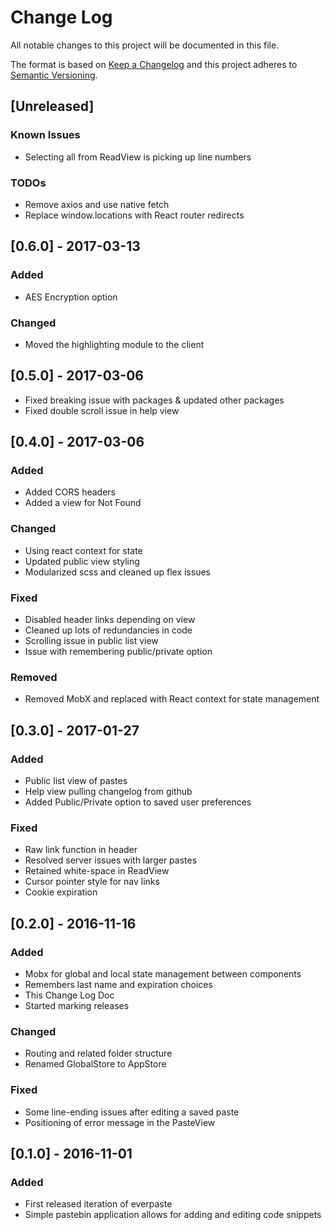 # Change Log
All notable changes to this project will be documented in this file.

The format is based on [Keep a Changelog](http://keepachangelog.com/) 
and this project adheres to [Semantic Versioning](http://semver.org/).

## [Unreleased]

### Known Issues
- Selecting all from ReadView is picking up line numbers

### TODOs
- Remove axios and use native fetch
- Replace window.locations with React router redirects

## [0.6.0] - 2017-03-13
### Added
- AES Encryption option

### Changed
- Moved the highlighting module to the client

## [0.5.0] - 2017-03-06
- Fixed breaking issue with packages & updated other packages
- Fixed double scroll issue in help view

## [0.4.0] - 2017-03-06
### Added
- Added CORS headers
- Added a view for Not Found

### Changed
- Using react context for state
- Updated public view styling
- Modularized scss and cleaned up flex issues

### Fixed
- Disabled header links depending on view
- Cleaned up lots of redundancies in code
- Scrolling issue in public list view
- Issue with remembering public/private option

### Removed
- Removed MobX and replaced with React context for state management

## [0.3.0] - 2017-01-27
### Added
- Public list view of pastes
- Help view pulling changelog from github
- Added Public/Private option to saved user preferences

### Fixed
- Raw link function in header
- Resolved server issues with larger pastes
- Retained white-space in ReadView
- Cursor pointer style for nav links
- Cookie expiration

## [0.2.0] - 2016-11-16
### Added
- Mobx for global and local state management between components
- Remembers last name and expiration choices
- This Change Log Doc
- Started marking releases

### Changed
- Routing and related folder structure
- Renamed GlobalStore to AppStore

### Fixed
- Some line-ending issues after editing a saved paste
- Positioning of error message in the PasteView

## [0.1.0] - 2016-11-01
### Added
- First released iteration of everpaste
- Simple pastebin application allows for adding and editing code snippets